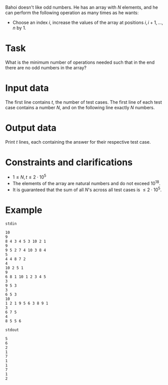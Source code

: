 
Bahoi doesn't like odd numbers. He has an array with $N$ elements, and he can perform the following operation as many times as he wants:
* Choose an index $i$, increase the values of the array at positions $i, i + 1, \dots, n$ by $1$.

# Task

What is the minimum number of operations needed such that in the end there are no odd numbers in the array?

# Input data

The first line contains $t$, the number of test cases. The first line of each test case contains a number $N$, and on the following line exactly $N$ numbers.

# Output data

Print $t$ lines, each containing the answer for their respective test case.

# Constraints and clarifications

* $1 \leq N,t \leq 2 \cdot 10^5$
* The elements of the array are natural numbers and do not exceed $10^{18}$.
* It is guaranteed that the sum of all $N$'s across all test cases is $\leq 2 \cdot 10^5$.

# Example

`stdin`
```
10
9
8 4 3 4 5 3 10 2 1
9
9 5 2 7 4 10 3 8 4
5
4 4 8 7 2
4
10 2 5 1
9
6 8 1 10 1 2 3 4 5
3
9 5 3
3
6 5 3
10
1 2 1 9 5 6 3 8 9 1
3
6 7 5
4
8 5 5 6
```

`stdout`
```
5
6
2
1
7
1
1
7
1
2
```
